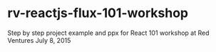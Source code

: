 # rv-reactjs-flux-101-workshop
Step by step project example and ppx for React 101 workshop at Red Ventures July 8, 2015
